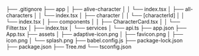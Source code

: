 ├── .gitignore
├── app
│ ├── alive-character
│ │ └── index.tsx
│ ├── all-characters
│ │ └── index.tsx
│ ├── character
│ │ └── [characterId]
│ │ └── index.tsx
│ ├── components
│ │ ├── CharacterCard.tsx
│ │ └── Filter.tsx
│ ├── index.tsx
│ └── services
│ └── api.ts
├── app.json
├── App.tsx
├── assets
│ ├── adaptive-icon.png
│ ├── favicon.png
│ ├── icon.png
│ └── splash.png
├── babel.config.js
├── package-lock.json
├── package.json
├── Tree.md
└── tsconfig.json
